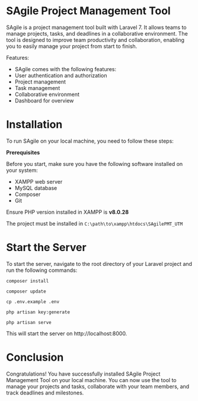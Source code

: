 # SAgile Project Management Tool
SAgile is a project management tool built with Laravel 7. It allows teams to manage projects, tasks, and deadlines in a collaborative environment. The tool is designed to improve team productivity and collaboration, enabling you to easily manage your project from start to finish.

Features:
- SAgile comes with the following features:
- User authentication and authorization
- Project management
- Task management
- Collaborative environment
- Dashboard for overview


# Installation

To run SAgile on your local machine, you need to follow these steps:

**Prerequisites**

Before you start, make sure you have the following software installed on your system:

- XAMPP web server
- MySQL database
- Composer
- Git

Ensure PHP version installed in XAMPP is **v8.0.28**

The project must be installed in `C:\path\to\xampp\htdocs\SAgilePMT_UTM`



# Start the Server

To start the server, navigate to the root directory of your Laravel project and run the following commands:

```
composer install
```
```
composer update
```
```
cp .env.example .env
```
```
php artisan key:generate
```
```
php artisan serve
```

This will start the server on http://localhost:8000.

# Conclusion

Congratulations! You have successfully installed SAgile Project Management Tool on your local machine. You can now use the tool to manage your projects and tasks, collaborate with your team members, and track deadlines and milestones.
